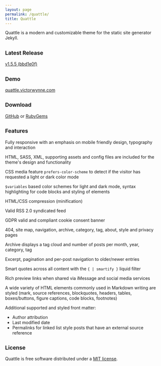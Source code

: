 ```yaml
---
layout: page
permalink: /quattle/
title: Quattle
---
```


Quattle is a modern and customizable theme for the static site generator Jekyll.

## <small>Latest Release</small>
[v1.5.5 (bbd1e0f)](https://github.com/victorwynne/quattle/releases/tag/v1.5.5-RC)

## <small>Demo</small>
[quattle.victorwynne.com](https://quattle.victorwynne.com)

## <small>Download</small>
[GitHub](https://github.com/victorwynne/quattle/releases) or [RubyGems](https://rubygems.org/gems/quattle)

## <small>Features</small>
Fully responsive with an emphasis on mobile friendly design, typography and interaction

HTML, SASS, XML, supporting assets and config files are included for the theme's design and functionality

CSS media feature `prefers-color-scheme` to detect if the visitor has requested a light or dark color mode

`$variables` based color schemes for light and dark mode, syntax highlighting for code blocks and styling of elements

HTML/CSS compression (minification)

Valid RSS 2.0 syndicated feed

GDPR valid and compliant cookie consent banner

404, site map, navigation, archive, category, tag, about, style and privacy pages

Archive displays a tag cloud and number of posts per month, year, category, tag

Excerpt, pagination and per-post navigation to older/newer entries

Smart quotes across all content with the `{ | smartify }` liquid filter

Rich preview links when shared via iMessage and social media services

A wide variety of HTML elements commonly used in Markdown writing are styled (mark, source references, blockquotes, headers, tables, boxes/buttons, figure captions, code blocks, footnotes)

Additional supported and styled front matter:
* Author attribution
* Last modified date
* Permalinks for linked list style posts that have an external source reference


## <small>License</small>

Quattle is free software distributed under a [MIT license](https://github.com/victorwynne/quattle/blob/main/LICENSE).
<br><br>
